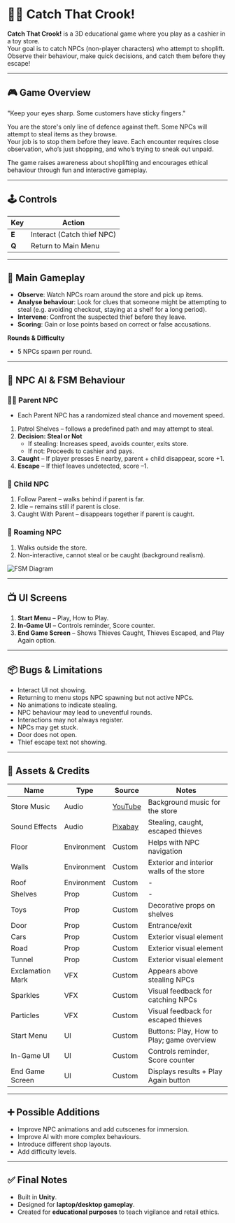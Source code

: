 # 🕵️‍♂️ Catch That Crook!

**Catch That Crook!** is a 3D educational game where you play as a cashier in a toy store.  
Your goal is to catch NPCs (non-player characters) who attempt to shoplift.  
Observe their behaviour, make quick decisions, and catch them before they escape!

---

## 🎮 Game Overview
"Keep your eyes sharp. Some customers have sticky fingers."  

You are the store's only line of defence against theft. Some NPCs will attempt to steal items as they browse.  
Your job is to stop them before they leave. Each encounter requires close observation, who’s just shopping, and who’s trying to sneak out unpaid.

The game raises awareness about shoplifting and encourages ethical behaviour through fun and interactive gameplay.

---

## 🕹️ Controls

| Key | Action                        |
|-----|--------------------------------|
| **E** | Interact (Catch thief NPC)    |
| **Q** | Return to Main Menu           |

---

## 🎲 Main Gameplay
- **Observe**: Watch NPCs roam around the store and pick up items.  
- **Analyse behaviour**: Look for clues that someone might be attempting to steal (e.g. avoiding checkout, staying at a shelf for a long period).  
- **Intervene**: Confront the suspected thief before they leave.  
- **Scoring**: Gain or lose points based on correct or false accusations.  

**Rounds & Difficulty**  
- 5 NPCs spawn per round.  

---

## 🧠 NPC AI & FSM Behaviour

### 👨‍👧 Parent NPC
- Each Parent NPC has a randomized steal chance and movement speed.  
1. Patrol Shelves – follows a predefined path and may attempt to steal.  
2. **Decision: Steal or Not**  
   - If stealing: Increases speed, avoids counter, exits store.  
   - If not: Proceeds to cashier and pays.  
3. **Caught** – If player presses E nearby, parent + child disappear, score +1.  
4. **Escape** – If thief leaves undetected, score –1.  

### 🧒 Child NPC
1. Follow Parent – walks behind if parent is far.  
2. Idle – remains still if parent is close.  
3. Caught With Parent – disappears together if parent is caught.  

### 🚶 Roaming NPC
1. Walks outside the store.  
2. Non-interactive, cannot steal or be caught (background realism).  

![FSM Diagram](/Assets/Images/FSM%20Diagram.png)

---

## 📺 UI Screens
1. **Start Menu** – Play, How to Play.  
2. **In-Game UI** – Controls reminder, Score counter.  
3. **End Game Screen** – Shows Thieves Caught, Thieves Escaped, and Play Again option.  

---

## 📦 Bugs & Limitations
- Interact UI not showing.  
- Returning to menu stops NPC spawning but not active NPCs.  
- No animations to indicate stealing.  
- NPC behaviour may lead to uneventful rounds.  
- Interactions may not always register.  
- NPCs may get stuck.  
- Door does not open.
- Thief escape text not showing.

---

## 🎨 Assets & Credits

| Name             | Type         | Source                                                                 | Notes                                      |
|------------------|-------------|------------------------------------------------------------------------|--------------------------------------------|
| Store Music      | Audio       | [YouTube](https://www.youtube.com/watch?v=lWKdsawDSvU&list=RDlWKdsawDSvU) | Background music for the store             |
| Sound Effects    | Audio       | [Pixabay](https://pixabay.com/)                                        | Stealing, caught, escaped thieves          |
| Floor            | Environment | Custom                                                                 | Helps with NPC navigation                  |
| Walls            | Environment | Custom                                                                 | Exterior and interior walls of the store   |
| Roof             | Environment | Custom                                                                 | -                                          |
| Shelves          | Prop        | Custom                                                                 | -                                          |
| Toys             | Prop        | Custom                                                                 | Decorative props on shelves                |
| Door             | Prop        | Custom                                                                 | Entrance/exit                              |
| Cars             | Prop        | Custom                                                                 | Exterior visual element                     |
| Road             | Prop        | Custom                                                                 | Exterior visual element                     |
| Tunnel           | Prop        | Custom                                                                 | Exterior visual element                     |
| Exclamation Mark | VFX         | Custom                                                                 | Appears above stealing NPCs                |
| Sparkles         | VFX         | Custom                                                                 | Visual feedback for catching NPCs          |
| Particles        | VFX         | Custom                                                                 | Visual feedback for escaped thieves        |
| Start Menu       | UI          | Custom                                                                 | Buttons: Play, How to Play; game overview  |
| In-Game UI       | UI          | Custom                                                                 | Controls reminder, Score counter           |
| End Game Screen  | UI          | Custom                                                                 | Displays results + Play Again button       |

---

## ➕ Possible Additions
- Improve NPC animations and add cutscenes for immersion.  
- Improve AI with more complex behaviours.  
- Introduce different shop layouts.  
- Add difficulty levels.  

---

## ✅ Final Notes
- Built in **Unity**.  
- Designed for **laptop/desktop gameplay**.  
- Created for **educational purposes** to teach vigilance and retail ethics.  